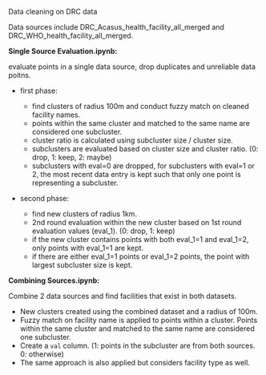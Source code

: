 Data cleaning on DRC data

Data sources include DRC_Acasus_health_facility_all_merged and DRC_WHO_health_facility_all_merged.

**Single Source Evaluation.ipynb:**

evaluate points in a single data source, drop duplicates and unreliable data poitns.

- first phase: 
  - find clusters of radius 100m and conduct fuzzy match on cleaned facility names.
  - points within the same cluster and matched to the same name are considered one subcluster.
  - cluster ratio is calculated using subcluster size / cluster size.
  - subclusters are evaluated based on cluster size and cluster ratio. (0: drop, 1: keep, 2: maybe)
  - subclusters with eval=0 are dropped, for subclusters with eval=1 or 2, the most recent data entry is kept such that only one point is representing a subcluster.

- second phase:
  - find new clusters of radius 1km.
  - 2nd round evaluation within the new cluster based on 1st round evaluation values (eval_1). (0: drop, 1: keep)
  - if the new cluster contains points with both eval_1=1 and eval_1=2, only points with eval_1=1 are kept.
  - if there are either eval_1=1 points or eval_1=2 points, the point with largest subcluster size is kept.
  
**Combining Sources.ipynb:**

Combine 2 data sources and find facilities that exist in both datasets.

- New clusters created using the combined dataset and a radius of 100m.
- Fuzzy match on facility name is applied to points within a cluster. Points within the same cluster and matched to the same name are considered one subcluster.
- Create a `val` column. (1: points in the subcluster are from both sources. 0: otherwise)
- The same approach is also applied but considers facility type as well.
